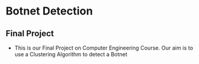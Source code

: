 # Botnet Detection

## Final Project

- This is our Final Project on Computer Engineering Course. Our aim is to use a Clustering Algorithm to detect a Botnet